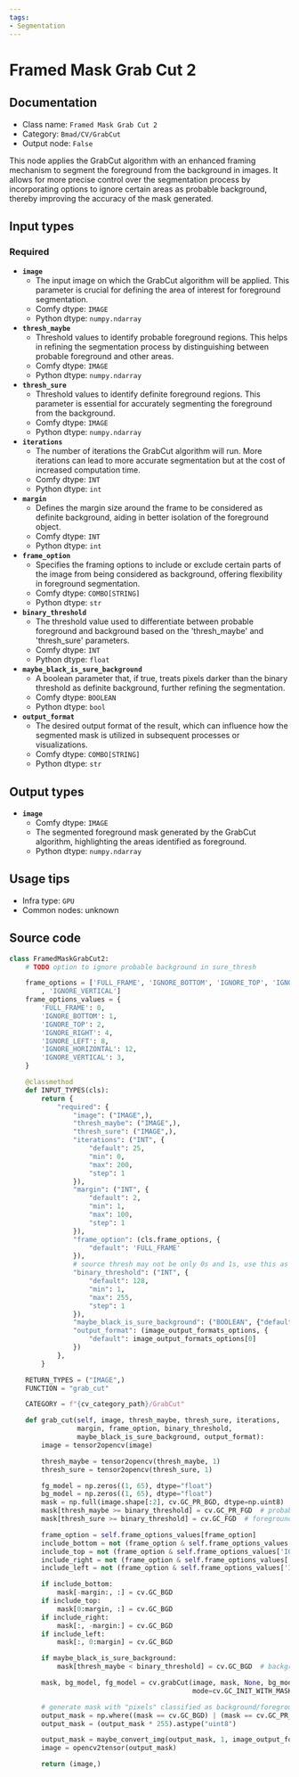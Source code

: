 ```yaml
---
tags:
- Segmentation
---
```


# Framed Mask Grab Cut 2
## Documentation
- Class name: `Framed Mask Grab Cut 2`
- Category: `Bmad/CV/GrabCut`
- Output node: `False`

This node applies the GrabCut algorithm with an enhanced framing mechanism to segment the foreground from the background in images. It allows for more precise control over the segmentation process by incorporating options to ignore certain areas as probable background, thereby improving the accuracy of the mask generated.
## Input types
### Required
- **`image`**
    - The input image on which the GrabCut algorithm will be applied. This parameter is crucial for defining the area of interest for foreground segmentation.
    - Comfy dtype: `IMAGE`
    - Python dtype: `numpy.ndarray`
- **`thresh_maybe`**
    - Threshold values to identify probable foreground regions. This helps in refining the segmentation process by distinguishing between probable foreground and other areas.
    - Comfy dtype: `IMAGE`
    - Python dtype: `numpy.ndarray`
- **`thresh_sure`**
    - Threshold values to identify definite foreground regions. This parameter is essential for accurately segmenting the foreground from the background.
    - Comfy dtype: `IMAGE`
    - Python dtype: `numpy.ndarray`
- **`iterations`**
    - The number of iterations the GrabCut algorithm will run. More iterations can lead to more accurate segmentation but at the cost of increased computation time.
    - Comfy dtype: `INT`
    - Python dtype: `int`
- **`margin`**
    - Defines the margin size around the frame to be considered as definite background, aiding in better isolation of the foreground object.
    - Comfy dtype: `INT`
    - Python dtype: `int`
- **`frame_option`**
    - Specifies the framing options to include or exclude certain parts of the image from being considered as background, offering flexibility in foreground segmentation.
    - Comfy dtype: `COMBO[STRING]`
    - Python dtype: `str`
- **`binary_threshold`**
    - The threshold value used to differentiate between probable foreground and background based on the 'thresh_maybe' and 'thresh_sure' parameters.
    - Comfy dtype: `INT`
    - Python dtype: `float`
- **`maybe_black_is_sure_background`**
    - A boolean parameter that, if true, treats pixels darker than the binary threshold as definite background, further refining the segmentation.
    - Comfy dtype: `BOOLEAN`
    - Python dtype: `bool`
- **`output_format`**
    - The desired output format of the result, which can influence how the segmented mask is utilized in subsequent processes or visualizations.
    - Comfy dtype: `COMBO[STRING]`
    - Python dtype: `str`
## Output types
- **`image`**
    - Comfy dtype: `IMAGE`
    - The segmented foreground mask generated by the GrabCut algorithm, highlighting the areas identified as foreground.
    - Python dtype: `numpy.ndarray`
## Usage tips
- Infra type: `GPU`
- Common nodes: unknown


## Source code
```python
class FramedMaskGrabCut2:
    # TODO option to ignore probable background in sure_thresh

    frame_options = ['FULL_FRAME', 'IGNORE_BOTTOM', 'IGNORE_TOP', 'IGNORE_RIGHT', 'IGNORE_LEFT', 'IGNORE_HORIZONTAL'
        , 'IGNORE_VERTICAL']
    frame_options_values = {
        'FULL_FRAME': 0,
        'IGNORE_BOTTOM': 1,
        'IGNORE_TOP': 2,
        'IGNORE_RIGHT': 4,
        'IGNORE_LEFT': 8,
        'IGNORE_HORIZONTAL': 12,
        'IGNORE_VERTICAL': 3,
    }

    @classmethod
    def INPUT_TYPES(cls):
        return {
            "required": {
                "image": ("IMAGE",),
                "thresh_maybe": ("IMAGE",),
                "thresh_sure": ("IMAGE",),
                "iterations": ("INT", {
                    "default": 25,
                    "min": 0,
                    "max": 200,
                    "step": 1
                }),
                "margin": ("INT", {
                    "default": 2,
                    "min": 1,
                    "max": 100,
                    "step": 1
                }),
                "frame_option": (cls.frame_options, {
                    "default": 'FULL_FRAME'
                }),
                # source thresh may not be only 0s and 1s, use this as a safeguard
                "binary_threshold": ("INT", {
                    "default": 128,
                    "min": 1,
                    "max": 255,
                    "step": 1
                }),
                "maybe_black_is_sure_background": ("BOOLEAN", {"default": False}),
                "output_format": (image_output_formats_options, {
                    "default": image_output_formats_options[0]
                })
            },
        }

    RETURN_TYPES = ("IMAGE",)
    FUNCTION = "grab_cut"

    CATEGORY = f"{cv_category_path}/GrabCut"

    def grab_cut(self, image, thresh_maybe, thresh_sure, iterations,
                 margin, frame_option, binary_threshold,
                 maybe_black_is_sure_background, output_format):
        image = tensor2opencv(image)

        thresh_maybe = tensor2opencv(thresh_maybe, 1)
        thresh_sure = tensor2opencv(thresh_sure, 1)

        fg_model = np.zeros((1, 65), dtype="float")
        bg_model = np.zeros((1, 65), dtype="float")
        mask = np.full(image.shape[:2], cv.GC_PR_BGD, dtype=np.uint8)  # probable background
        mask[thresh_maybe >= binary_threshold] = cv.GC_PR_FGD  # probable foreground
        mask[thresh_sure >= binary_threshold] = cv.GC_FGD  # foreground

        frame_option = self.frame_options_values[frame_option]
        include_bottom = not (frame_option & self.frame_options_values['IGNORE_BOTTOM'])
        include_top = not (frame_option & self.frame_options_values['IGNORE_TOP'])
        include_right = not (frame_option & self.frame_options_values['IGNORE_RIGHT'])
        include_left = not (frame_option & self.frame_options_values['IGNORE_LEFT'])

        if include_bottom:
            mask[-margin:, :] = cv.GC_BGD
        if include_top:
            mask[0:margin, :] = cv.GC_BGD
        if include_right:
            mask[:, -margin:] = cv.GC_BGD
        if include_left:
            mask[:, 0:margin] = cv.GC_BGD

        if maybe_black_is_sure_background:
            mask[thresh_maybe < binary_threshold] = cv.GC_BGD  # background

        mask, bg_model, fg_model = cv.grabCut(image, mask, None, bg_model, fg_model, iterCount=iterations,
                                              mode=cv.GC_INIT_WITH_MASK)

        # generate mask with "pixels" classified as background/foreground
        output_mask = np.where((mask == cv.GC_BGD) | (mask == cv.GC_PR_BGD), 0, 1)
        output_mask = (output_mask * 255).astype("uint8")

        output_mask = maybe_convert_img(output_mask, 1, image_output_formats_options_map[output_format])
        image = opencv2tensor(output_mask)

        return (image,)

```

